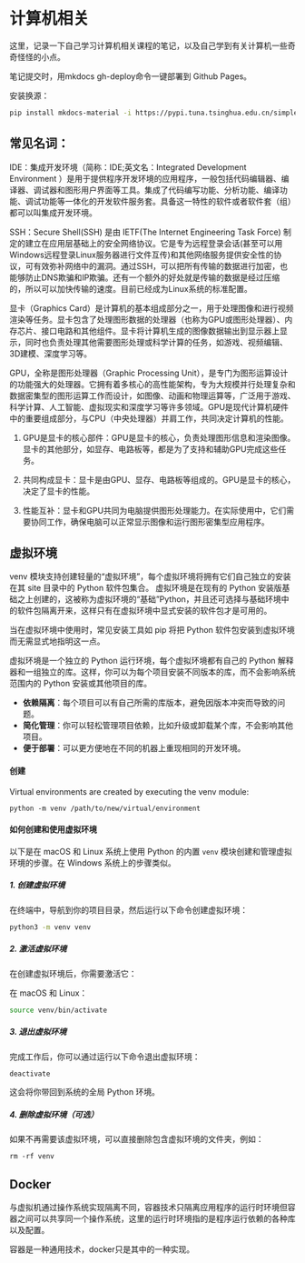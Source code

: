 # 计算机相关

这里，记录一下自己学习计算机相关课程的笔记，以及自己学到有关计算机一些奇奇怪怪的小点。

笔记提交时，用mkdocs gh-deploy命令一键部署到 Github Pages。

安装换源：
```bash
pip install mkdocs-material -i https://pypi.tuna.tsinghua.edu.cn/simple
```

## 常见名词：

IDE：集成开发环境（简称：IDE;英文名：Integrated Development Environment ）是用于提供程序开发环境的应用程序，一般包括代码编辑器、编译器、调试器和图形用户界面等工具。集成了代码编写功能、分析功能、编译功能、调试功能等一体化的开发软件服务套。具备这一特性的软件或者软件套（组）都可以叫集成开发环境。

SSH：Secure Shell(SSH) 是由 IETF(The Internet Engineering Task Force) 制定的建立在应用层基础上的安全网络协议。它是专为远程登录会话(甚至可以用Windows远程登录Linux服务器进行文件互传)和其他网络服务提供安全性的协议，可有效弥补网络中的漏洞。通过SSH，可以把所有传输的数据进行加密，也能够防止DNS欺骗和IP欺骗。还有一个额外的好处就是传输的数据是经过压缩的，所以可以加快传输的速度。目前已经成为Linux系统的标准配置。

显卡（Graphics Card）是计算机的基本组成部分之一，用于处理图像和进行视频渲染等任务。显卡包含了处理图形数据的处理器（也称为GPU或图形处理器）、内存芯片、接口电路和其他组件。显卡将计算机生成的图像数据输出到显示器上显示，同时也负责处理其他需要图形处理或科学计算的任务，如游戏、视频编辑、3D建模、深度学习等。

GPU，全称是图形处理器（Graphic Processing Unit），是专门为图形运算设计的功能强大的处理器。它拥有着多核心的高性能架构，专为大规模并行处理复杂和数据密集型的图形运算工作而设计，如图像、动画和物理运算等，广泛用于游戏、科学计算、人工智能、虚拟现实和深度学习等许多领域。GPU是现代计算机硬件中的重要组成部分，与CPU（中央处理器）并肩工作，共同决定计算机的性能。

1. GPU是显卡的核心部件：GPU是显卡的核心，负责处理图形信息和渲染图像。显卡的其他部分，如显存、电路板等，都是为了支持和辅助GPU完成这些任务。

2. 共同构成显卡：显卡是由GPU、显存、电路板等组成的。GPU是显卡的核心，决定了显卡的性能。

3. 性能互补：显卡和GPU共同为电脑提供图形处理能力。在实际使用中，它们需要协同工作，确保电脑可以正常显示图像和运行图形密集型应用程序。

## 虚拟环境
venv 模块支持创建轻量的“虚拟环境”，每个虚拟环境将拥有它们自己独立的安装在其 site 目录中的 Python 软件包集合。 虚拟环境是在现有的 Python 安装版基础之上创建的，这被称为虚拟环境的“基础”Python，并且还可选择与基础环境中的软件包隔离开来，这样只有在虚拟环境中显式安装的软件包才是可用的。

当在虚拟环境中使用时，常见安装工具如 pip 将把 Python 软件包安装到虚拟环境而无需显式地指明这一点。

虚拟环境是一个独立的 Python 运行环境，每个虚拟环境都有自己的 Python 解释器和一组独立的库。这样，你可以为每个项目安装不同版本的库，而不会影响系统范围内的 Python 安装或其他项目的库。


- **依赖隔离**：每个项目可以有自己所需的库版本，避免因版本冲突而导致的问题。
- **简化管理**：你可以轻松管理项目依赖，比如升级或卸载某个库，不会影响其他项目。
- **便于部署**：可以更方便地在不同的机器上重现相同的开发环境。

#### 创建
Virtual environments are created by executing the venv module:

    python -m venv /path/to/new/virtual/environment


#### 如何创建和使用虚拟环境

以下是在 macOS 和 Linux 系统上使用 Python 的内置 `venv` 模块创建和管理虚拟环境的步骤。在 Windows 系统上的步骤类似。

##### 1. 创建虚拟环境

在终端中，导航到你的项目目录，然后运行以下命令创建虚拟环境：

```bash
python3 -m venv venv
```

##### 2. 激活虚拟环境
在创建虚拟环境后，你需要激活它：

在 macOS 和 Linux：

```bash
source venv/bin/activate
```

##### 3. 退出虚拟环境
完成工作后，你可以通过运行以下命令退出虚拟环境：

```bash
deactivate
```

这会将你带回到系统的全局 Python 环境。

##### 4. 删除虚拟环境（可选）
如果不再需要该虚拟环境，可以直接删除包含虚拟环境的文件夹，例如：

```
rm -rf venv
```

## Docker

与虚拟机通过操作系统实现隔离不同，容器技术只隔离应用程序的运行时环境但容器之间可以共享同一个操作系统，这里的运行时环境指的是程序运行依赖的各种库以及配置。

容器是一种通用技术，docker只是其中的一种实现。

